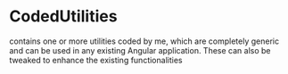# CodedUtilities
contains one or more utilities coded by me, which are completely generic and can be used in any existing Angular application. These can also be tweaked to enhance the existing functionalities
